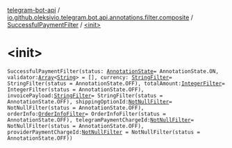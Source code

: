 [telegram-bot-api](../../index.md) / [io.github.oleksivio.telegram.bot.api.annotations.filter.composite](../index.md) / [SuccessfulPaymentFilter](index.md) / [&lt;init&gt;](./-init-.md)

# &lt;init&gt;

`SuccessfulPaymentFilter(status: `[`AnnotationState`](../../io.github.oleksivio.telegram.bot.api.model.annotation/-annotation-state/index.md)` = AnnotationState.ON, validator: `[`Array`](https://kotlinlang.org/api/latest/jvm/stdlib/kotlin/-array/index.html)`<`[`String`](https://kotlinlang.org/api/latest/jvm/stdlib/kotlin/-string/index.html)`> = [], currency: `[`StringFilter`](../../io.github.oleksivio.telegram.bot.api.annotations.filter.primitive/-string-filter/index.md)` = StringFilter(status = AnnotationState.OFF), totalAmount: `[`IntegerFilter`](../../io.github.oleksivio.telegram.bot.api.annotations.filter.primitive/-integer-filter/index.md)` = IntegerFilter(status = AnnotationState.OFF), invoicePayload: `[`StringFilter`](../../io.github.oleksivio.telegram.bot.api.annotations.filter.primitive/-string-filter/index.md)` = StringFilter(status = AnnotationState.OFF), shippingOptionId: `[`NotNullFilter`](../../io.github.oleksivio.telegram.bot.api.annotations.filter.primitive/-not-null-filter/index.md)` = NotNullFilter(status = AnnotationState.OFF), orderInfo: `[`OrderInfoFilter`](../-order-info-filter/index.md)` = OrderInfoFilter(status = AnnotationState.OFF), telegramPaymentChargeId: `[`NotNullFilter`](../../io.github.oleksivio.telegram.bot.api.annotations.filter.primitive/-not-null-filter/index.md)` = NotNullFilter(status = AnnotationState.OFF), providerPaymentChargeId: `[`NotNullFilter`](../../io.github.oleksivio.telegram.bot.api.annotations.filter.primitive/-not-null-filter/index.md)` = NotNullFilter(status = AnnotationState.OFF))`